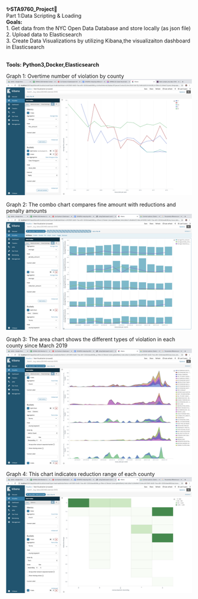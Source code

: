  
**:sparkles:STA9760_Project:camel:**
<br />Part 1:Data Scripting & Loading
**<br />Goals:**
<br />1. Get data from the NYC Open Data Database and store locally (as json file)
<br />2. Upload data to Elasticsearch
<br />3. Create Data Visualizations by utilizing Kibana,the visualizaiton dashboard in Elasticsearch

**<br />Tools: Python3,Docker,Elasticsearch**

Graph 1: Overtime number of violation by county  
![alt text](https://github.com/karin6543/STA9760_P1/blob/master/Screen%20Shot%202020-03-04%20at%203.46.19%20PM.png "Graph 1")

Graph 2: The combo chart compares fine amount with reductions and penalty amounts 
![alt text](https://github.com/karin6543/STA9760_P1/blob/master/Screen%20Shot%202020-03-04%20at%204.14.19%20PM.png "Graph 1")

Graph 3: The area chart shows the different types of violation in each county since March 2019
![alt text](https://github.com/karin6543/STA9760_P1/blob/master/Screen%20Shot%202020-03-04%20at%204.20.17%20PM.png "Graph 1")

Graph 4: This chart indicates reduction range of each county
![alt text](https://github.com/karin6543/STA9760_P1/blob/master/Screen%20Shot%202020-03-04%20at%204.45.13%20PM.png "Graph 1")
